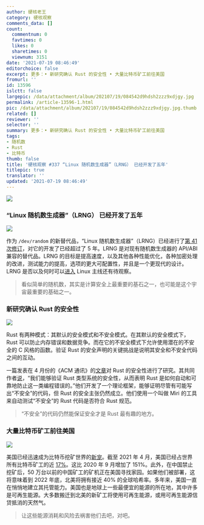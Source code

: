 ```yaml
---
author: 硬核老王
category: 硬核观察
comments_data: []
count:
  commentnum: 0
  favtimes: 0
  likes: 0
  sharetimes: 0
  viewnum: 3151
date: '2021-07-19 08:46:49'
editorchoice: false
excerpt: 更多：• 新研究确认 Rust 的安全性 • 大量比特币矿工前往美国
fromurl: ''
id: 13596
islctt: false
largepic: /data/attachment/album/202107/19/084542d9hdsh2zzz9xdjgy.jpg
permalink: /article-13596-1.html
pic: /data/attachment/album/202107/19/084542d9hdsh2zzz9xdjgy.jpg.thumb.jpg
related: []
reviewer: ''
selector: ''
summary: 更多：• 新研究确认 Rust 的安全性 • 大量比特币矿工前往美国
tags:
- 随机数
- Rust
- 比特币
thumb: false
title: '硬核观察 #337 “Linux 随机数生成器”（LRNG） 已经开发了五年'
titlepic: true
translator: ''
updated: '2021-07-19 08:46:49'
---
```


![](/data/attachment/album/202107/19/084542d9hdsh2zzz9xdjgy.jpg)


### “Linux 随机数生成器”（LRNG） 已经开发了五年


![](/data/attachment/album/202107/19/084556luxkcoryolrxqrfu.jpg)


作为 `/dev/random` 的新替代品，“Linux 随机数生成器”（LRNG）已经进行了[第 41 次修订](https://www.phoronix.com/scan.php?page=news_item&px=LRNG-Random-2021-v41)，对它的开发了已经超过了 5 年。LRNG 是对现有随机数生成器的 API/ABI 兼容的替代品。LRNG 的目标是提高速度，以及其他各种性能优化，各种加密处理的改进，测试能力的提高，选项的更大可配置性，并且是一个更现代的设计。LRNG 是否以及何时可以[进入](https://lore.kernel.org/lkml/7822794.ITf6fX9eNu@positron.chronox.de/) Linux 主线还有待观察。



> 
> 看似简单的随机数，其实是计算安全上最重要的基石之一，也可能是这个宇宙最重要的基础之一。
> 
> 
> 


### 新研究确认 Rust 的安全性


![](/data/attachment/album/202107/19/084621qk93d1e1b7zd9w9d.jpg)


Rust 有两种模式：其默认的安全模式和不安全模式。在其默认的安全模式下，Rust 可以防止内存错误和数据竞争。而在它的不安全模式下允许使用潜在的不安全的 C 风格的函数。验证 Rust 的安全声明的关键挑战是说明其安全和不安全代码之间的互动。


一篇发表在 4 月份的《ACM 通讯》的[文章](https://cacm.acm.org/magazines/2021/4/251364-safe-systems-programming-in-rust/fulltext)对 Rust 的安全性进行了研究。其共同作者[说](https://www.eurekalert.org/pub_releases/2021-07/su-cs071521.php)，“我们能够验证 Rust 类型系统的安全性，从而表明 Rust 是如何自动和可靠地防止这一类编程错误的。”他们开发了一个理论框架，能够证明尽管有可能写出“不安全”的代码，但 Rust 的安全主张仍然成立。他们使用一个叫做 Miri 的工具来自动测试“不安全”的 Rust 代码是否符合 Rust 规范。



> 
> “不安全”的代码仍然能保证安全才是 Rust 最有趣的地方。
> 
> 
> 


### 大量比特币矿工前往美国


![](/data/attachment/album/202107/19/084640spuc0q0ufe88ttt2.jpg)


美国已经迅速成为比特币挖矿世界的[新宠](https://www.cnbc.com/2021/07/17/bitcoin-miners-moving-to-us-carbon-footprint.html)。截至 2021 年 4 月，美国已经占世界所有比特币矿工的近 [17%](https://cbeci.org/mining_map)。这比 2020 年 9 月增加了 151%。此外，在中国禁止挖矿后，50 万台以前的中国矿工的矿机正在美国寻找家园。如果他们被部署，这将意味着到 2022 年底，北美将拥有接近 40% 的全球哈希率。多年来，美国一直在悄悄地建立其托管能力。美国也是地球上一些最便宜的能源的所在地，其中许多是可再生能源。大多数搬迁到北美的新矿工将使用可再生能源，或用可再生能源信贷抵消的天然气。



> 
> 让这些能源消耗和风险去祸害他们去吧，对吧。
> 
> 
>